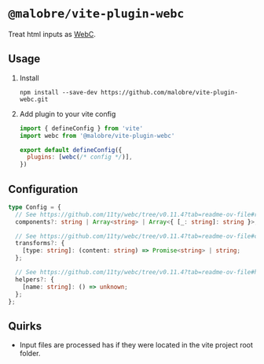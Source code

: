# `@malobre/vite-plugin-webc`

Treat html inputs as [WebC](https://github.com/11ty/webc/tree/v0.11.4?tab=readme-ov-file#webc-is-for-single-file-web-components).

## Usage

1. Install 
    ```shell
    npm install --save-dev https://github.com/malobre/vite-plugin-webc.git
    ```
1. Add plugin to your vite config
    ```js
    import { defineConfig } from 'vite'
    import webc from '@malobre/vite-plugin-webc'

    export default defineConfig({
      plugins: [webc(/* config */)],
    })
   ```

## Configuration

```ts
type Config = {
  // See https://github.com/11ty/webc/tree/v0.11.4?tab=readme-ov-file#register-global-components
  components?: string | Array<string> | Array<{ [_: string]: string }>;

  // See https://github.com/11ty/webc/tree/v0.11.4?tab=readme-ov-file#custom-transforms
  transforms?: {
    [type: string]: (content: string) => Promise<string> | string;
  };

  // See https://github.com/11ty/webc/tree/v0.11.4?tab=readme-ov-file#helper-functions
  helpers?: {
    [name: string]: () => unknown;
  };
};
```

## Quirks

- Input files are processed has if they were located in the vite project root folder.
